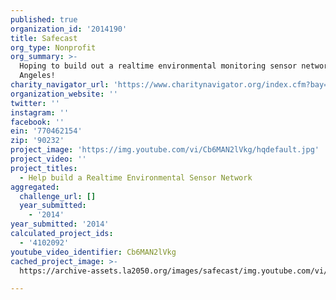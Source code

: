 ```yaml
---
published: true
organization_id: '2014190'
title: Safecast
org_type: Nonprofit
org_summary: >-
  Hoping to build out a realtime environmental monitoring sensor network in Los
  Angeles!
charity_navigator_url: 'https://www.charitynavigator.org/index.cfm?bay=search.profile&ein=770462154'
organization_website: ''
twitter: ''
instagram: ''
facebook: ''
ein: '770462154'
zip: '90232'
project_image: 'https://img.youtube.com/vi/Cb6MAN2lVkg/hqdefault.jpg'
project_video: ''
project_titles:
  - Help build a Realtime Environmental Sensor Network
aggregated:
  challenge_url: []
  year_submitted:
    - '2014'
year_submitted: '2014'
calculated_project_ids:
  - '4102092'
youtube_video_identifier: Cb6MAN2lVkg
cached_project_image: >-
  https://archive-assets.la2050.org/images/safecast/img.youtube.com/vi/Cb6MAN2lVkg/hqdefault.jpg

---
```

